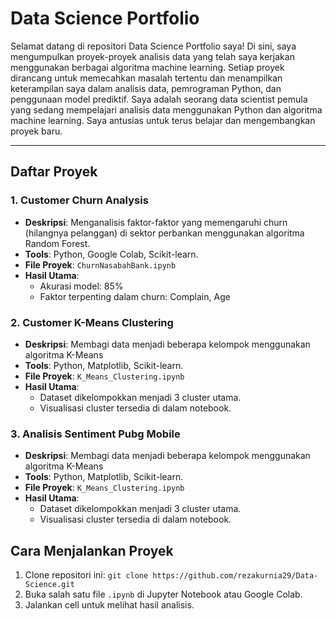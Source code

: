 # Data Science Portfolio

Selamat datang di repositori Data Science Portfolio saya! Di sini, saya mengumpulkan proyek-proyek analisis data yang telah saya kerjakan menggunakan berbagai algoritma machine learning. Setiap proyek dirancang untuk memecahkan masalah tertentu dan menampilkan keterampilan saya dalam analisis data, pemrograman Python, dan penggunaan model prediktif. Saya adalah seorang data scientist pemula yang sedang mempelajari analisis data menggunakan Python dan algoritma machine learning. Saya antusias untuk terus belajar dan mengembangkan proyek baru.

---

## Daftar Proyek

### 1. Customer Churn Analysis
- **Deskripsi**: Menganalisis faktor-faktor yang memengaruhi churn (hilangnya pelanggan) di sektor perbankan menggunakan algoritma Random Forest.
- **Tools**: Python, Google Colab, Scikit-learn.
- **File Proyek**: `ChurnNasabahBank.ipynb`
- **Hasil Utama**:
  - Akurasi model: 85%
  - Faktor terpenting dalam churn: Complain, Age
 
### 2. Customer K-Means Clustering
- **Deskripsi**: Membagi data menjadi beberapa kelompok menggunakan algoritma K-Means
- **Tools**: Python, Matplotlib, Scikit-learn.
- **File Proyek**: `K_Means_Clustering.ipynb`
- **Hasil Utama**:
  - Dataset dikelompokkan menjadi 3 cluster utama.
  - Visualisasi cluster tersedia di dalam notebook.

### 3. Analisis Sentiment Pubg Mobile
- **Deskripsi**: Membagi data menjadi beberapa kelompok menggunakan algoritma K-Means
- **Tools**: Python, Matplotlib, Scikit-learn.
- **File Proyek**: `K_Means_Clustering.ipynb`
- **Hasil Utama**:
  - Dataset dikelompokkan menjadi 3 cluster utama.
  - Visualisasi cluster tersedia di dalam notebook.

## Cara Menjalankan Proyek
1. Clone repositori ini: `git clone https://github.com/rezakurnia29/Data-Science.git`
2. Buka salah satu file `.ipynb` di Jupyter Notebook atau Google Colab.
3. Jalankan cell untuk melihat hasil analisis.

